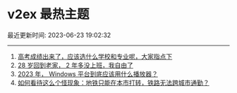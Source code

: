 # v2ex 最热主题

最近更新时间: 2023-06-23 19:02:32

--- 
1. [高考成绩出来了，应该选什么学校和专业呢，大家指点下](https://www.v2ex.com/t/950983) 
2. [28 岁回到老家， 2 年多没上班，我自由了](https://www.v2ex.com/t/950966) 
3. [2023 年， Windows 平台到底应该用什么播放器？](https://www.v2ex.com/t/951012) 
4. [如何看待这么个怪现象：地铁只能在本市打转，铁路无法跨城市通勤？](https://www.v2ex.com/t/951021) 
